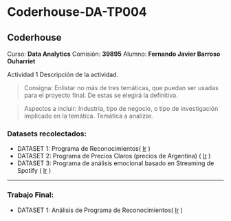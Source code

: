 # Coderhouse-DA-TP004
## Coderhouse
Curso: **Data Analytics**
Comisión: **39895**
Alumno: **Fernando Javier Barroso Ouharriet**

Actividad 1
Descripción de la actividad. 

 > Consigna: 
Enlistar no más de tres temáticas, que puedan ser usadas para el proyecto final. De estas se elegirá la definitiva.

> Aspectos a incluir: 
Industria, tipo de negocio, o tipo de investigación implicado en la temática.
Temática a analizar.


### Datasets recolectados:
- DATASET 1: Programa de Reconocimientos( [Ir](Datasets/Model_001) )
- DATASET 2: Programa de Precios Claros (precios de Argentina) ( [Ir](Datasets/Model_002) )
- DATASET 3: Programa de análisis emocional basado en Streaming de Spotify ( [Ir](Datasets/Model_003) )

---

### Trabajo Final:
- DATASET 1: Análisis de Programa de Reconocimientos( [Ir](Trabajo%20Final) )